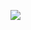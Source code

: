 ![](https://kissflow.com/hubfs/appstore/Purchasing%20and%20Inventory%20Management/sales_order_processing.webp)